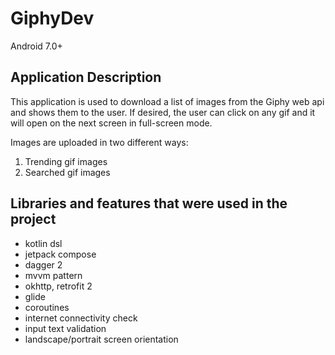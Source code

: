 # GiphyDev
Android 7.0+

## Application Description
This application is used to download a list of images from the Giphy web api and shows them to the user. If desired, the user can click on any gif and it will open on the next screen in full-screen mode.

Images are uploaded in two different ways:
1. Trending gif images
2. Searched gif images

## Libraries and features that were used in the project
- kotlin dsl
- jetpack compose
- dagger 2
- mvvm pattern
- okhttp, retrofit 2
- glide
- coroutines
- internet connectivity check
- input text validation
- landscape/portrait screen orientation
